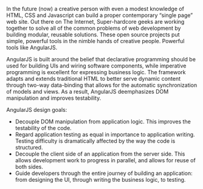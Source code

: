 In the future (now) a creative person with even a modest knowledge of HTML, CSS and Javascript can build a proper contemporary “single page” web site. Out there on The Internet, Super-hardcore geeks are working together to solve all of the common problems of web development by building modular, reusable solutions. These open source projects put simple, powerful tools in the nimble hands of creative people. Powerful tools like AngularJS.

AngularJS is built around the belief that declarative programming should be used for building UIs and wiring software components, while imperative programming is excellent for expressing business logic. The framework adapts and extends traditional HTML to better serve dynamic content through two-way data-binding that allows for the automatic synchronization of models and views. As a result, AngularJS deemphasizes DOM manipulation and improves testability.

AngularJS design goals:

* Decouple DOM manipulation from application logic. This improves the testability of the code.
* Regard application testing as equal in importance to application writing. Testing difficulty is dramatically affected by the way the code is structured.
* Decouple the client side of an application from the server side. This allows development work to progress in parallel, and allows for reuse of both sides.
* Guide developers through the entire journey of building an application: from designing the UI, through writing the business logic, to testing.
